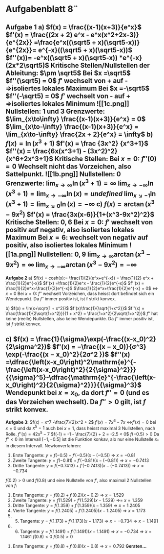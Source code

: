 # Aufgabenblatt 8¨
**Aufgabe 1**
a) $f(x) = \frac{(x-1)(x+3)}{e^x}$
    $f'(x) = \frac{(2x + 2) e^x - e^x(x^2+2x-3)}{e^{2x}} =\frac{e^x((\sqrt5 + x)(\sqrt5-x))}{e^{2x}}= e^{-x}((\sqrt5 + x)(\sqrt5-x))$	$f''(x))= -e^x((\sqrt5 + x)(\sqrt5-x)) *e^{-x}(2x*2\sqrt5)$
	Kritische Stellen/Nullstellen der Ableitung: $\pm \sqrt5$
	Bei $x =\sqrt5$ $f''(\sqrt5) = 0$ 
	$f'$ wechselt von + auf - =>isoliertes lokales Maximum
	Bei $x =-\sqrt5$ $f''(-\sqrt5) = 0$
	$f'$ wechselt von - auf + =>isoliertes lokales Minimum
	![[1c.png]]
	Nullstellen:
	$1$ und $3$
	Grenzwerte:
	$\lim_{x\to\infty} \frac{(x-1)(x+3)}{e^x} = 0$
	$\lim_{x\to-\infty} \frac{(x-1)(x+3)}{e^x} = \lim_{x\to-\infty} \frac{2x + 2}{e^x} = \infty$
b) $f(x) = \ln(x^3+1)$
	$f'(x) = \frac {3x^2} {x^3+1}$
		$f''(x) = \frac{6x(x^3+1) - (3x^2)^2}{x^6+2x^3+1}$
	Kritische Stellen: 
	Bei $x = 0$: $f''(0) = 0$ Wechselt nicht das Vorzeichen, also Sattelpunkt.
	![[1b.png]]
	Nullstellen: $0$
	Grenzwerte:
	$\lim_{x\to\infty} \ln(x^3 + 1) = \infty$
	$\lim_{x\to-\infty} \ln(x^3 + 1) = \lim_{x\to-\infty}  \ln(x) = undefined$ 
	$\lim_{x\searrow-1} \ln(x^3+1) =\lim_{x\searrow0} \ln(x) = -\infty$
	c) $f(x) = \arctan(x^3-9x^2)$
	$f'(x) = \frac{3x(x-6)}{1+(x^3-9x^2)^2}$
	Kritische Stellen: $0, 6$ 
	Bei $x=0$: $f'$ wechselt von positiv auf negativ, also isoliertes lokales Maximum
	Bei $x=6$: wechselt von negativ auf positiv, also isoliertes lokales Minimum
	![[1a.png]]
	Nullstellen: $0, 9$
	$\lim_{x\to\infty} \arctan(x^3-9x^2) = \infty$
	$\lim_{x\to-\infty} \arctan(x^3-9x^2) = -\infty$
---
**Aufgabe 2**
a)  $f(x) = cosh(x):= \frac{1}{2}(e^x+e^{-x}) = \frac{1}{2} e^x + \frac{1}{2}e^{-x}$
$f'(x) =\frac{1}{2}e^x - \frac{1}{2}e^{-x}$
$f''(x) = \frac{1}{2}e^x+\frac{1}{2}e^{-x}$
$\frac{1}{2}e^x+\frac{1}{2}e^{-x} = 0$ <=> $x=0$
Bei $x = 0$:  $f''$ wechselt Vorzeichen, dass heisst dort befindet sich ein Wendepunkt. Da $f''$ immer positiv ist, ist f strikt konvex.

b) $f(x) = \ln(x+\sqrt{1 + x^2})$
$f'(x)\frac{1}{\sqrt{1+x^2}}$
$f''(x) = \frac{\frac{1}{2\sqrt{1+x^2}}}{1 + x^2} = \frac{1+x^2}{2\sqrt{1+x^2}}$
$f''$ hat keine (reelle) Nullstellen, also keine Wendepunkte. Da $f''$ immer positiv ist, ist $f$ strikt konvex.

c) $f(x) = \frac{1}{\sigma}\exp(-\frac{(x-x_0)^2}{2\sigma^2})$
$f'(x) = −\frac{(x − x_0)}{σ^3} \exp(-\frac{(x − x_0)^2}{2σ^2 })$
$f''(x) =\dfrac{\left(x-x_0\right)^2\mathrm{e}^{-\frac{\left(x-x_0\right)^2}{2{\sigma}^2}}}{{\sigma}^5}-\dfrac{\mathrm{e}^{-\frac{\left(x-x_0\right)^2}{2{\sigma}^2}}}{{\sigma}^3}$
Wendepunkt bei $x = x_0$, da dort $f'' = 0$ (und es das Vorzeichen wechselt).
Da $f'' > 0$  gilt, ist $f$ strikt konvex.
---
**Aufgabe 3**:
$f(x) = x^7 -\frac{7}{2}x^2 + 2$
$f'(x) = 7x^6 - 7x$ <=>$f'(x) = 0$ bei $x= 0$ und da $x^5 = 1$ auch bei $x=1$, dass heisst maximal 3 Nullstellen, nach Rolle. 
$f''(x) = 42x^5 -7$
$f(-1) = -1 - \frac{7}{2} + 2 = -2.5 < 0$
$f(-0.5) > 0$
Da $f''<0$ im Intervall $[-1, -0.5]$ ist die Funktion konkav, alo nur eine Nullstelle $x_*$ in diesem Intervall.
Newtonverfahren:
1. Erste Tangente: $y = f(-0.5) + f'(-0.5)(x-(-0.5))$ => $x = -0.81$
2. Zweite Tangente: $y = f(-0.81) + f'(-0.81)(x-(-0.81))$ => $x = -0.7413$
3. Dritte Tangente: $y = f(-0.7413) + f'(-0.7413)(x-(-0.7413))$ => $x = -0.734$


$f(0.2) > 0$ und $f(0.8)$ und eine Nullstelle von $f'$, also maximal 2 Nullstellen von $f$:
1) Erste Tangente: $y = f(0.2) + f'(0.2)(x-0.2)$ => $x= 1.529$
2) Zweite Tangente: $y = f(1.529) + f'(1.529)(x-1.529)$ =>= $x= 1.359$
3) Dritte Tangente: $y = f(1.359) + f'(1.359)(x-1.359)$ => $x= 1.2405$
4) Vierte Tangente: $y = f(1.2405) + f'(1.2405)(x-1.2405)$ => $x= 1.173$
5) 5. Tangente: $y = f(1.173) + f'(1.173)(x-1.173)$ => $x = -0.734$ => $x= 1.1491$
6) 6. Tangente: $y = f(1.1491) + f'(1.1491)(x-1.1491)$ => $x = -0.734$ => $x= 1.1461$
$f(0.8)< 0$
$f(0.5) > 0$ 


1. Erste Tangente: $y = f(0.8) + f'(0.8)(x-0.8)$ => $x = 0.792$ **Geraten...**
